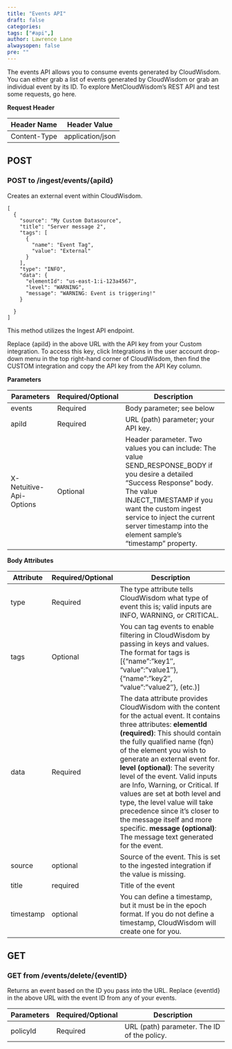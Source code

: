 ```yaml
---
title: "Events API"
draft: false
categories:
tags: ["#api",]
author: Lawrence Lane
alwaysopen: false
pre: ""
---
```

The events API allows you to consume events generated by CloudWisdom. You can either grab a list of events generated by CloudWisdom or grab an individual event by its ID. To explore MetCloudWisdom’s REST API and test some requests, go here.

**Request Header**

| Header Name | Header Value |
|--------------|------------------|
| Content-Type | application/json |

## POST
### POST to /ingest/events/{apiId}
Creates an external event within CloudWisdom.

```
[
  {
    "source": "My Custom Datasource",
    "title": "Server message 2",
    "tags": [
      {
        "name": "Event Tag",
        "value": "External"
      }
    ],
    "type": "INFO",
    "data": {
      "elementId": "us-east-1:i-123a4567",
      "level": "WARNING",
      "message": "WARNING: Event is triggering!"
    }

  }
]
```
This method utilizes the Ingest API endpoint.

Replace {apiId} in the above URL with the API key from your Custom integration. To access this key, click Integrations in the user account drop-down menu in the top right-hand corner of CloudWisdom, then find the CUSTOM integration and copy the API key from the API Key column.

**Parameters**

| Parameters | Required/Optional | Description |
|-------------------------|-------------------|--------------------------------------------------------------------------------------------------------------------------------------------------------------------------------------------------------------------------------------------------------------------------------------|
| events | Required | Body parameter; see below |
| apiId | Required | URL (path) parameter; your API key. |
| X-Netuitive-Api-Options | Optional | Header parameter. Two values you can include: The value SEND_RESPONSE_BODY if you desire a detailed “Success Response” body. The value INJECT_TIMESTAMP if you want the custom ingest service to inject the current server timestamp into the element sample’s “timestamp” property. |

**Body Attributes**

| Attribute | Required/Optional | Description |
|-----------|-------------------|---------------------------------------------------------------------------------------------------------------------------------------------------------------------------------------------------------------------------------------------------------------------------------------------------------------------------------------------------------------------------------------------------------------------------------------------------------------------------------------------------------------------------------------------------|
| type | Required | The type attribute tells CloudWisdom what type of event this is; valid inputs are INFO, WARNING, or CRITICAL. |
| tags | Optional | You can tag events to enable filtering in CloudWisdom by passing in keys and values. The format for tags is [{“name”:”key1″, “value”:”value1″}, {“name”:”key2″, “value”:”value2″}, (etc.)] |
| data | Required | The data attribute provides CloudWisdom with the content for the actual event. It contains three attributes: **elementId (required)**: This should contain the fully qualified name (fqn) of the element you wish to generate an external event for. **level (optional)**: The severity level of the event. Valid inputs are Info, Warning, or Critical. If values are set at both level and type, the level value will take precedence since it’s closer to the message itself and more specific. **message (optional)**: The message text generated for the event. |
|source |optional | Source of the event. This is set to the ingested integration if the value is missing. |
| title| required | Title of the event |
|timestamp   | optional  | You can define a timestamp, but it must be in the epoch format. If you do not define a timestamp, CloudWisdom will create one for you.  |

## GET
### GET from /events/delete/{eventID}
Returns an event based on the ID you pass into the URL.
Replace {eventId} in the above URL with the event ID from any of your events.

| Parameters | Required/Optional | Description |
|------------|-------------------|---------------------------------------------|
| policyId | Required | URL (path) parameter. The ID of the policy. |
